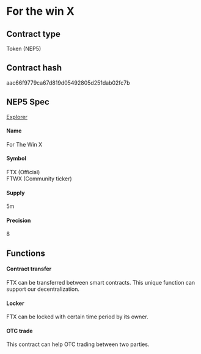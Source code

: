 # For the win X

## Contract type
Token (NEP5)

## Contract hash
aac66f9779ca67d819d05492805d251dab02fc7b

## NEP5 Spec
[Explorer](https://neotracker.io/asset/aac66f9779ca67d819d05492805d251dab02fc7b)
#### Name
For The Win X

#### Symbol
FTX (Official) <br />
FTWX (Community ticker)

#### Supply
5m

#### Precision
8

## Functions
#### Contract transfer
FTX can be transferred between smart contracts. This unique function can support our decentralization.
#### Locker
FTX can be locked with certain time period by its owner.
#### OTC trade
This contract can help OTC trading between two parties.
